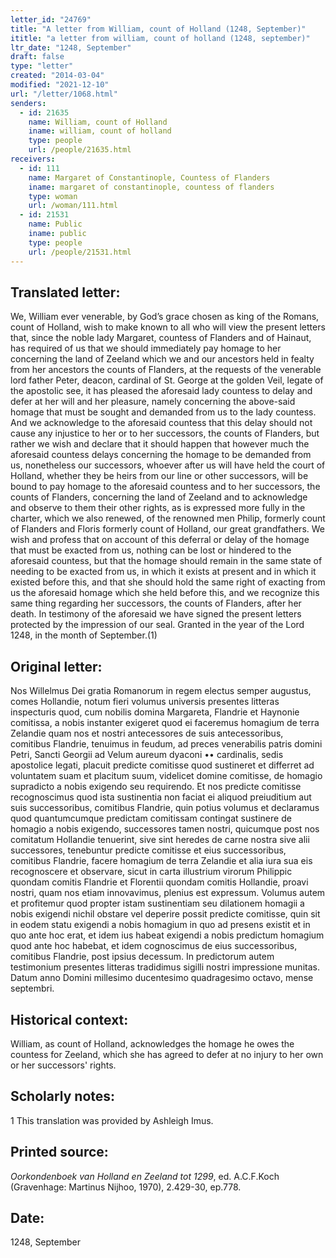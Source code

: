 ```yaml
---
letter_id: "24769"
title: "A letter from William, count of Holland (1248, September)"
ititle: "a letter from william, count of holland (1248, september)"
ltr_date: "1248, September"
draft: false
type: "letter"
created: "2014-03-04"
modified: "2021-12-10"
url: "/letter/1068.html"
senders:
  - id: 21635
    name: William, count of Holland
    iname: william, count of holland
    type: people
    url: /people/21635.html
receivers:
  - id: 111
    name: Margaret of Constantinople, Countess of Flanders
    iname: margaret of constantinople, countess of flanders
    type: woman
    url: /woman/111.html
  - id: 21531
    name: Public
    iname: public
    type: people
    url: /people/21531.html
---
```

<h2> Translated letter:</h2>We, William ever venerable, by God’s grace chosen as king of the Romans, count of Holland, wish to make known to all who will view the present letters that, since the noble lady Margaret, countess of Flanders and of Hainaut, has required of us that we should immediately pay homage to her concerning the land of Zeeland which we and our ancestors held in fealty from her ancestors the counts of Flanders, at the requests of the venerable lord father Peter, deacon, cardinal of St. George at the golden Veil, legate of the apostolic see, it has pleased the aforesaid lady countess to delay and defer at her will and her pleasure, namely concerning the above-said homage that must be sought and demanded from us to the lady countess.  And we acknowledge to the aforesaid countess that this delay should not cause any injustice to her or to her successors, the counts of Flanders, but rather we wish and declare that it should happen that however much the aforesaid countess delays concerning the homage to be demanded from us, nonetheless our successors, whoever after us will have held the court of Holland, whether they be heirs from our line or other successors, will be bound to pay homage to the aforesaid countess and to her successors, the counts of Flanders, concerning the land of Zeeland and to acknowledge and observe to them their other rights, as is expressed more fully in the charter, which we also renewed, of the renowned men Philip, formerly count of Flanders and Floris formerly count of Holland, our great grandfathers.  We wish and profess that on account of this deferral or delay of the homage that must be exacted from us, nothing can be lost or hindered to the aforesaid countess, but that the homage should remain in the same state of needing to be exacted from us, in which it exists at present and in which it existed before this, and that she should hold the same right of exacting from us the aforesaid homage which she held before this, and we recognize this same thing regarding her successors, the counts of Flanders, after her death.
	In testimony of the aforesaid we have signed the present letters protected by the impression of our seal.
	Granted in the year of the Lord 1248, in the month of September.(1)
<h2 class="mt-4"> Original letter:</h2>Nos Willelmus Dei gratia Romanorum in regem electus semper augustus, comes Hollandie,  notum fieri volumus universis presentes litteras inspecturis quod, cum nobilis domina Margareta, Flandrie et Haynonie comitissa, a nobis instanter exigeret quod ei faceremus homagium de terra Zelandie quam nos et nostri antecessores de suis antecessoribus, comitibus Flandrie, tenuimus in feudum, ad preces venerabilis patris domini Petri, Sancti Georgii ad Velum aureum dyaconi •• cardinalis, sedis apostolice legati, placuit predicte comitisse quod sustineret et differret ad voluntatem suam et placitum suum, videlicet domine comitisse, de homagio supradicto a nobis exigendo seu requirendo. Et nos predicte comitisse recognoscimus quod ista sustinentia non faciat ei aliquod preiuditium aut suis successoribus, comitibus Flandrie, quin potius volumus et declaramus quod quantumcumque predictam comitissam contingat sustinere de homagio a nobis exigendo, successores tamen nostri, quicumque post nos comitatum Hollandie tenuerint, sive sint heredes de carne nostra sive alii successores, tenebuntur predicte comitisse et eius successoribus, comitibus Flandrie, facere homagium de terra Zelandie et alia iura sua eis recognoscere et observare, sicut in carta illustrium virorum Philippic quondam comitis Flandrie et Florentii quondam comitis Hollandie, proavi nostri, quam nos etiam innovavimus, plenius est expressum. Volumus autem et profitemur quod propter istam sustinentiam seu dilationem homagii a nobis exigendi nichil obstare vel deperire possit predicte comitisse, quin sit in eodem statu exigendi a nobis homagium in quo ad presens existit et in quo ante hoc erat, et idem ius habeat exigendi a nobis predictum homagium quod ante hoc habebat, et idem cognoscimus de eius successoribus, comitibus Flandrie, post ipsius decessum.
In predictorum autem testimonium presentes litteras tradidimus sigilli nostri impressione munitas.
Datum anno Domini millesimo ducentesimo quadragesimo octavo, mense septembri.
<h2 class="mt-4"> Historical context:</h2>William, as count of Holland, acknowledges the homage he owes the countess for Zeeland, which she has agreed to defer at no injury to her own or her successors' rights.
<h2 class="mt-4"> Scholarly notes:</h2>1 This translation was provided by Ashleigh Imus.
<h2 class="mt-4"> Printed source:</h2><p><em>Oorkondenboek van Holland en Zeeland tot 1299</em>, ed. A.C.F.Koch (Gravenhage: Martinus Nijhoo, 1970), 2.429-30, ep.778.</p><h2 class="mt-4"> Date:</h2>1248, September